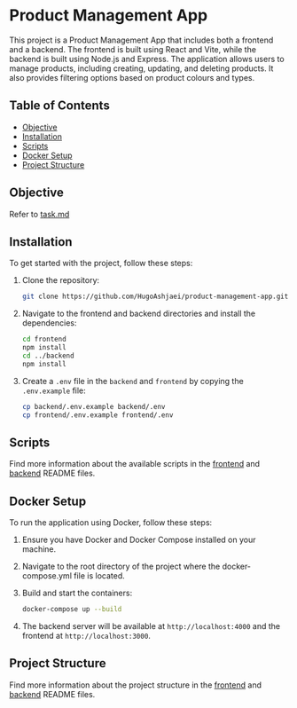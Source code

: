 # Product Management App

This project is a Product Management App that includes both a frontend and a backend. The frontend is built using React and Vite, while the backend is built using Node.js and Express. The application allows users to manage products, including creating, updating, and deleting products. It also provides filtering options based on product colours and types.

## Table of Contents

- [Objective](#objective)
- [Installation](#installation)
- [Scripts](#scripts)
- [Docker Setup](#docker-setup)
- [Project Structure](#project-structure)

## Objective

Refer to [task.md](task.md)

## Installation

To get started with the project, follow these steps:

1. Clone the repository:

   ```sh
   git clone https://github.com/HugoAshjaei/product-management-app.git
   ```

2. Navigate to the frontend and backend directories and install the dependencies:

   ```sh
   cd frontend
   npm install
   cd ../backend
   npm install
   ```

3. Create a `.env` file in the `backend` and `frontend` by copying the `.env.example` file:

   ```sh
   cp backend/.env.example backend/.env
   cp frontend/.env.example frontend/.env
   ```

## Scripts

Find more information about the available scripts in the [frontend](frontend/README.md#scripts) and [backend](backend/README.md#scripts) README files.

## Docker Setup

To run the application using Docker, follow these steps:

1. Ensure you have Docker and Docker Compose installed on your machine.

2. Navigate to the root directory of the project where the docker-compose.yml file is located.

3. Build and start the containers:

   ```sh
   docker-compose up --build
   ```

4. The backend server will be available at `http://localhost:4000` and the frontend at `http://localhost:3000`.

## Project Structure

Find more information about the project structure in the [frontend](frontend/README.md#project-structure) and [backend](backend/README.md#project-structure) README files.
